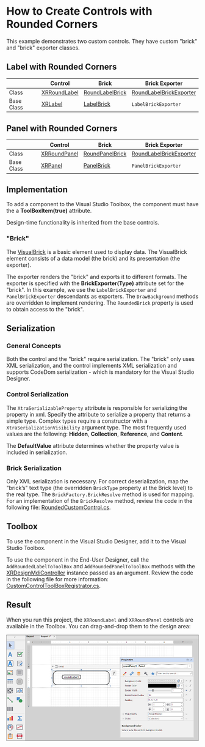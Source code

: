 # How to Create Controls with Rounded Corners

This example demonstrates two custom controls. They have custom "brick" and "brick" exporter classes.

## Label with Rounded Corners
| | Control | Brick | Brick Exporter |
| --- | --- | --- | --- |
| Class | [XRRoundLabel](Label/XRRoundLabel.cs) | [RoundLabelBrick](Label/RoundLabelBrick.cs) | [RoundLabelBrickExporter](Label/RoundLabelBrickExporter.cs) |
| Base Class | [XRLabel](https://docs.devexpress.com/XtraReports/DevExpress.XtraReports.UI.XRLabel) | [LabelBrick](https://docs.devexpress.com/CoreLibraries/DevExpress.XtraPrinting.LabelBrick) | `LabelBrickExporter` |


## Panel with Rounded Corners

| | Control | Brick | Brick Exporter |
| --- | --- | --- | --- |
| Class | [XRRoundPanel](Panel/XRRoundPanel.cs) | [RoundPanelBrick](Panel/RoundPanelBrick.cs) | [RoundLabelBrickExporter](Panel/RoundPanelBrickExporter.cs)
| Base Class | [XRPanel](https://docs.devexpress.com/XtraReports/DevExpress.XtraReports.UI.XRPanel) | [PanelBrick](https://docs.devexpress.com/CoreLibraries/DevExpress.XtraPrinting.PanelBrick) | `PanelBrickExporter` |

## Implementation

To add a component to the Visual Studio Toolbox, the component must have the a **ToolBoxItem(true)** attribute. 

Design-time functionality is inherited from the base controls.

### "Brick"

The [VisualBrick](https://docs.devexpress.com/CoreLibraries/DevExpress.XtraPrinting.VisualBrick) is a basic element used to display data. The VisualBrick element consists of a data model (the brick) and its presentation (the exporter).

The exporter renders the "brick" and exports it to different formats. The exporter is specified with the **BrickExporter(Type)** attribute set for the "brick". In this example, we use the `LabelBrickExporter` and `PanelBrickExporter` descendants as exporters. The `DrawBackground` methods are overridden to implement rendering. The `RoundedBrick` property is used to obtain access to the "brick".


## Serialization

### General Concepts

Both the control and the "brick" require serialization. The "brick" only uses XML serialization, and the control implements XML serialization and supports CodeDom serialization - which is mandatory for the Visual Studio Designer.

### Control Serialization

The `XtraSerializableProperty` attribute is responsible for serializing the property in xml. Specify the attribute to serialize a property that returns a simple type. Complex types require a constructor with a `XtraSerializationVisibility` argument type. The most frequently used values are the following:  **Hidden**, **Collection**, **Reference**, and **Content**.

The **DefaultValue** attribute determines whether the property value is included in serialization.

### Brick Serialization

Only XML serialization is necessary. For correct deserialization, map the "brick’s" text type (the overridden `BrickType` property at the Brick level) to the real type. The `BrickFactory.BrickResolve` method is used for mapping. For an
implementation of the `BrickResolve` method, review the code in the following file: [RoundedCustomControl.cs](../DevExpress.XtraReports.CustomControls.RoundedControls/RoundedCustomControl.cs).

## Toolbox

To use the component in the Visual Studio Designer, add it to the Visual Studio Toolbox.

To use the component in the End-User Designer, call the `AddRoundedLabelToToolBox` and `AddRoundedPanelToToolBox` methods with the [XRDesignMdiController](https://docs.devexpress.com/XtraReports/DevExpress.XtraReports.UserDesigner.XRDesignMdiController) instance passed as an argument. Review the code in the following file for more information: [CustomControlToolBoxRegistrator.cs](../DevExpress.XtraReports.CustomControls.Design/CustomControlToolBoxRegistrator.cs).

## Result

When you run this project, the `XRRoundLabel` and `XRRoundPanel` controls are available in the Toolbox. You can drag-and-drop them to the design area:

![Custom Controls with Rounded Corners](../Images/rounded-controls.png)
